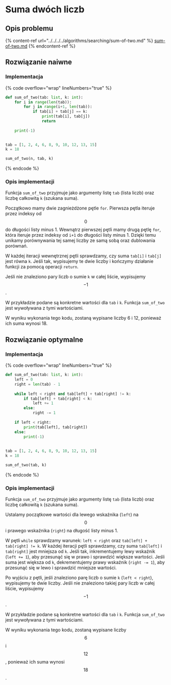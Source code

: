 # Suma dwóch liczb

## Opis problemu

{% content-ref url="../../../../algorithms/searching/sum-of-two.md" %}
[sum-of-two.md](../../../../algorithms/searching/sum-of-two.md)
{% endcontent-ref %}

## Rozwiązanie naiwne

### Implementacja

{% code overflow="wrap" lineNumbers="true" %}
```python
def sum_of_two(tab: list, k: int):
    for i in range(len(tab)):
        for j in range(i+1, len(tab)):
            if tab[i] + tab[j] == k:
                print(tab[i], tab[j])
                return
                
    print(-1)
    

tab = [1, 2, 4, 6, 8, 9, 10, 12, 13, 15]
k = 18

sum_of_two(n, tab, k)
```
{% endcode %}

### Opis implementacji

Funkcja `sum_of_two` przyjmuje jako argumenty listę `tab` (lista liczb) oraz liczbę całkowitą `k` (szukana suma).

Początkowo mamy dwie zagnieżdżone pętle `for`. Pierwsza pętla iteruje przez indeksy od $$0$$ do długości listy minus 1. Wewnątrz pierwszej pętli mamy drugą pętlę `for`, która iteruje przez indeksy od `i+1` do długości listy minus 1. Dzięki temu unikamy porównywania tej samej liczby ze samą sobą oraz dublowania porównań.

W każdej iteracji wewnętrznej pętli sprawdzamy, czy suma `tab[i]` i `tab[j]` jest równa `k`. Jeśli tak, wypisujemy te dwie liczby i kończymy działanie funkcji za pomocą operacji `return`.

Jeśli nie znaleziono pary liczb o sumie `k` w całej liście, wypisujemy $$-1$$.

W przykładzie podane są konkretne wartości dla `tab` i `k`. Funkcja `sum_of_two` jest wywoływana z tymi wartościami.

W wyniku wykonania tego kodu, zostaną wypisane liczby $6$ i $12$, ponieważ ich suma wynosi $18$.

## Rozwiązanie optymalne

### Implementacja

{% code overflow="wrap" lineNumbers="true" %}
```python
def sum_of_two(tab: list, k: int):
    left = 0
    right = len(tab) - 1
    
    while left < right and tab[left] + tab[right] != k:
        if tab[left] + tab[right] < k:
            left += 1
        else:
            right -= 1
            
    if left < right:
        print(tab[left], tab[right])
    else:
        print(-1)
     
           
tab = [1, 2, 4, 6, 8, 9, 10, 12, 13, 15]
k = 18

sum_of_two(tab, k)
```
{% endcode %}

### Opis implementacji

Funkcja `sum_of_two` przyjmuje jako argumenty listę `tab` (lista liczb) oraz liczbę całkowitą `k` (szukana suma).

Ustalamy początkowe wartości dla lewego wskaźnika (`left`) na $$0$$ i prawego wskaźnika (`right`) na długość listy minus 1.

W pętli `while` sprawdzamy warunek: `left < right` oraz `tab[left] + tab[right] != k`. W każdej iteracji pętli sprawdzamy, czy suma `tab[left]` i `tab[right]` jest mniejsza od `k`. Jeśli tak, inkrementujemy lewy wskaźnik (`left += 1`), aby przesunąć się w prawo i sprawdzić większe wartości. Jeśli suma jest większa od `k`, dekrementujemy prawy wskaźnik (`right -= 1`), aby przesunąć się w lewo i sprawdzić mniejsze wartości.

Po wyjściu z pętli, jeśli znaleziono parę liczb o sumie `k` (`left < right`), wypisujemy te dwie liczby. Jeśli nie znaleziono takiej pary liczb w całej liście, wypisujemy $$-1$$.

W przykładzie podane są konkretne wartości dla `tab` i `k`. Funkcja `sum_of_two` jest wywoływana z tymi wartościami.

W wyniku wykonania tego kodu, zostaną wypisane liczby $$6$$ i $$12$$, ponieważ ich suma wynosi $$18$$.
